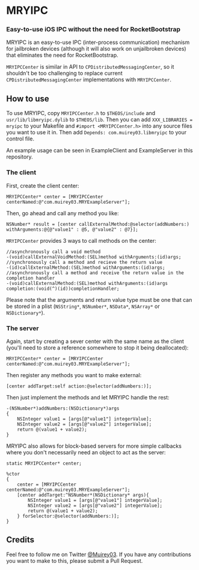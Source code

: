 # MRYIPC
### Easy-to-use iOS IPC without the need for RocketBootstrap

MRYIPC is an easy-to-use IPC (inter-process communication) mechanism for jailbroken devices (although it will also work on unjailbroken devices) that eliminates the need for RocketBootstrap.

`MRYIPCCenter` is similar in API to `CPDistributedMessagingCenter`, so it shouldn't be too challenging to replace current `CPDistributedMessagingCenter` implementations with `MRYIPCCenter`.

## How to use
To use MRYIPC, copy `MRYIPCCenter.h` to `$THEOS/include` and `usr/lib/libmryipc.dylib` to `$THEOS/lib`. Then you can add `XXX_LIBRARIES = mryipc` to your Makefile and `#import <MRYIPCCenter.h>` into any source files you want to use it in. Then add `Depends: com.muirey03.libmryipc` to your control file.

An example usage can be seen in ExampleClient and ExampleServer in this repository.

### The client
First, create the client center:

	MRYIPCCenter* center = [MRYIPCCenter centerNamed:@"com.muirey03.MRYExampleServer"];

Then, go ahead and call any method you like:

	NSNumber* result = [center callExternalMethod:@selector(addNumbers:) withArguments:@{@"value1" : @5, @"value2" : @7}];

`MRYIPCCenter` provides 3 ways to call methods on the center:

	//asynchronously call a void method
	-(void)callExternalVoidMethod:(SEL)method withArguments:(id)args;
	//synchronously call a method and recieve the return value
	-(id)callExternalMethod:(SEL)method withArguments:(id)args;
	//asynchronously call a method and receive the return value in the completion handler
	-(void)callExternalMethod:(SEL)method withArguments:(id)args completion:(void(^)(id))completionHandler;

Please note that the arguments and return value type must be one that can be stored in a plist (`NSString*`, `NSNumber*`, `NSData*`, `NSArray*` or `NSDictionary*`).

### The server
Again, start by creating a sever center with the same name as the client (you'll need to store a reference somewhere to stop it being deallocated):

	MRYIPCCenter* center = [MRYIPCCenter centerNamed:@"com.muirey03.MRYExampleServer"];

Then register any methods you want to make external:

	[center addTarget:self action:@selector(addNumbers:)];

Then just implement the methods and let MRYIPC handle the rest:

	-(NSNumber*)addNumbers:(NSDictionary*)args
	{
		NSInteger value1 = [args[@"value1"] integerValue];
		NSInteger value2 = [args[@"value2"] integerValue];
		return @(value1 + value2);
	}

MRYIPC also allows for block-based servers for more simple callbacks where you don't necessarily need an object to act as the server:

	static MRYIPCCenter* center;

	%ctor
	{
		center = [MRYIPCCenter centerNamed:@"com.muirey03.MRYExampleServer"];
		[center addTarget:^NSNumber*(NSDictionary* args){
			NSInteger value1 = [args[@"value1"] integerValue];
			NSInteger value2 = [args[@"value2"] integerValue];
			return @(value1 + value2);
		} forSelector:@selector(addNumbers:)];
	}

## Credits
Feel free to follow me on Twitter [@Muirey03](https://twitter.com/muirey03). If you have any contributions you want to make to this, please submit a Pull Request.
